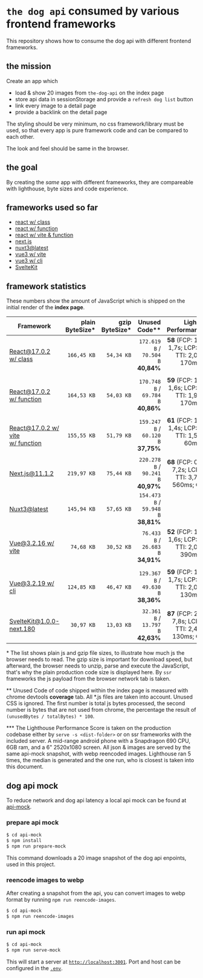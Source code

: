 # `the dog api` consumed by various frontend frameworks

This repository shows how to consume the dog api with different frontend frameworks.

## the mission

Create an app which
* load & show 20 images from `the-dog-api` on the index page
* store api data in sessionStorage and provide a `refresh dog list` button
* link every image to a detail page
* provide a backlink on the detail page

The styling should be very minimum, no css framework/library must be used, so that every app is pure framework code and can be compared to each other.

The look and feel should be same in the browser.

## the goal

By creating the *same* app with different frameworks, they are compareable with lighthouse, byte sizes and code experience.

## frameworks used so far

* [react w/ class](./react-class)
* [react w/ function](./react-fn)
* [react w/ vite & function](./react-vite)
* [next.js](./next.js)
* [nuxt3@latest](./nuxt3)
* [vue3 w/ vite](./vue3-vite)
* [vue3 w/ cli](./vue3-cli)
* [SvelteKit](./svelte-kit)

## framework statistics

These numbers show the amount of JavaScript which is shipped on the initial render of the **index page**.

| Framework | plain ByteSize* | gzip ByteSize* | Unused Code** | Lighthouse Performance*** |
|-----------|-------------:|----:|----:|------:|
| [React@17.0.2<br>w/ class](./react-class) | `166,45 KB` | `54,34 KB` | `172.619 B` / `70.504 B` **40,84%** | **58** (FCP: 1,7s; SI: 1,7s; LCP: 16,4s; TTI: 2,0s; TBT: 170ms; CLS: 0.829) |
| [React@17.0.2<br>w/ function](./react-fn) | `164,53 KB` | `54,03 KB` | `170.748 B` / `69.784 B` **40,86%** | **59** (FCP: 1,5s; SI: 1,6s; LCP: 15,9s; TTI: 1,9s; TBT: 170ms; CLS: 0,563) |
| [React@17.0.2 w/ vite<br>w/ function](./react-vite) | `155,55 KB` | `51,79 KB` | `159.247 B` / `60.120 B` **37,75%**  | **61** (FCP: 1,3s; SI: 1,4s; LCP: 15,2s; TTI: 1,5s; TBT: 60ms; CLS: 0,709) |
| [Next.js@11.1.2](./next.js) | `219,97 KB` | `75,44 KB` | `220.278 B` / `90.241 B` **40,97%** | **68** (FCP: 0,9s; SI: 7,2s; LCP: 3,6s; TTI: 3,7s; TBT: 560ms; CLS: 0) |
| [Nuxt3@latest](./nuxt3) | `145,94 KB` | `57,65 KB` | `154.473 B` / `59.948 B` **38,81%** | tba |
| [Vue@3.2.16 w/ vite](./vue3-vite) | `74,68 KB` | `30,52 KB` | `76.433 B` / `26.683 B` **34,91%** | **52** (FCP: 1,2s; SI: 1,6s; LCP: 14,4s; TTI: 2,0s, TBT: 390ms; CLS: 0.621) |
| [Vue@3.2.19 w/ cli](./vue3-cli) | `124,85 KB` | `46,47 KB` | `129.367 B` / `49.630 B` **38,36%** | **59** (FCP: 1,5s; SI: 1,7s; LCP: 15,3s; TTI: 2,0s; TBT: 130ms; CLS: 0.829) |
| [SvelteKit@1.0.0-next.180](./svelte-kit) | `30,97 KB` | `13,03 KB` | `32.361 B` / `13.797 B` **42,63%** | **87** (FCP: 2,0s; SI: 7,8s; LCP: 2,5s; TTI: 2,4s; TBT: 130ms; CLS: 0) |

\* The list shows plain js and gzip file sizes, to illustrate how much js the browser needs to read. The gzip size is important for download speed, but afterward, the browser needs to unzip, parse and execute the JavaScript, that's why the plain production code size is displayed here.
By `ssr` frameworks the js payload from the browser network tab is taken.

** Unused Code of code shipped within the index page is measured with chrome devtools **coverage** tab. All *.js files are taken into account. Unused CSS is ignored. The first number is total js bytes processed, the second number is bytes that are not used from chrome, the percentage the result of `(unusedBytes / totalBytes) * 100`.

*** The Lighthouse Performance Score is taken on the production codebase either by `serve -s <dist-folder>` or on ssr frameworks with the included server. A mid-range android phone with a Snapdragon 690 CPU, 6GB ram, and a 6" 2520x1080 screen. All json & images are served by the same api-mock snapshot, with webp reencoded images.
Lighthouse ran 5 times, the median is generated and the one run, who is closest is taken into this document.


## dog api mock

To reduce network and dog api latency a local api mock can be found at [api-mock](./api-mock).

### prepare api mock

``` bash
$ cd api-mock
$ npm install
$ npm run prepare-mock
```
This command downloads a 20 image snapshot of the dog api enpoints, used in this project.

### reencode images to webp

After creating a snapshot from the api, you can convert images to webp format by running `npm run reencode-images`.

``` bash
$ cd api-mock
$ npm run reencode-images
```

### run api mock

``` bash
$ cd api-mock
$ npm run serve-mock
```

This will start a server at [`http://localhost:3001`](http://localhost:3001). Port and host can be configured in the [`.env`](./api-mock/.env).
